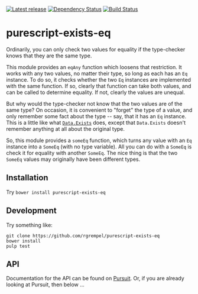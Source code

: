 [![Latest release](http://img.shields.io/bower/v/purescript-exists-eq.svg)](https://github.com/rgrempel/purescript-exists-eq/releases)
[![Dependency Status](https://www.versioneye.com/user/projects/57adfd69136364003ecc2e23/badge.svg?style=flat-square)](https://www.versioneye.com/user/projects/57adfd69136364003ecc2e23)
[![Build Status](https://travis-ci.org/rgrempel/purescript-exists-eq.svg?branch=master)](https://travis-ci.org/rgrempel/purescript-exists-eq)

# purescript-exists-eq

Ordinarily, you can only check two values for equality if the type-checker
knows that they are the same type.

This module provides an `eqAny` function which loosens that restriction. It
works with any two values, no matter their type, so long as each has an `Eq`
instance. To do so, it checks whether the two `Eq` instances are implemented
with the same function. If so, clearly that function can take both values,
and can be called to determine equality. If not, clearly the values are unequal.

But why would the type-checker not know that the two values are of the same
type? On occasion, it is convenient to "forget" the type of a value, and only
remember some fact about the type -- say, that it has an `Eq` instance.
This is a little like what
[`Data.Exists`](https://pursuit.purescript.org/packages/purescript-exists)
does, except that `Data.Exists` doesn't remember anything at all about the
original type.

So, this module provides a `someEq` function, which turns any value with an
`Eq` instance into a `SomeEq` (with no type variable). All you can do with a
`SomeEq` is check it for equality with another `SomeEq`. The nice thing is
that the two `SomeEq` values may originally have been different types.

## Installation

Try `bower install purescript-exists-eq`

## Development

Try something like:

    git clone https://github.com/rgrempel/purescript-exists-eq
    bower install
    pulp test

## API

Documentation for the API can be found on [Pursuit](https://pursuit.purescript.org/packages/purescript-exists-eq).
Or, if you are already looking at Pursuit, then below ...

